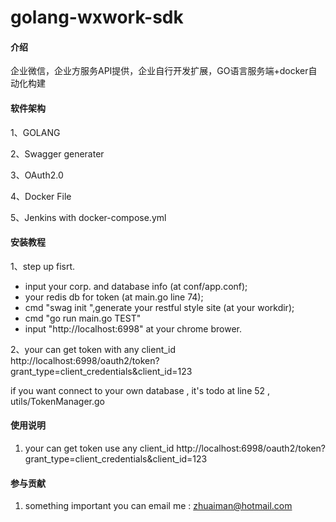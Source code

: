 # golang-wxwork-sdk

#### 介绍
企业微信，企业方服务API提供，企业自行开发扩展，GO语言服务端+docker自动化构建

#### 软件架构
1、GOLANG

2、Swagger generater

3、OAuth2.0

4、Docker File

5、Jenkins with docker-compose.yml


#### 安装教程
1、step up fisrt.
- input your corp. and database info (at conf/app.conf);
- your redis db for token (at main.go line 74);
- cmd "swag init ",generate your restful style site (at your workdir);
- cmd "go run main.go TEST"
- input "http://localhost:6998" at your chrome brower.

2、your can get token with any client_id
http://localhost:6998/oauth2/token?grant_type=client_credentials&client_id=123

if you want connect to your own database , it's todo at line 52 , utils/TokenManager.go


#### 使用说明

1. your can get token use any client_id
http://localhost:6998/oauth2/token?grant_type=client_credentials&client_id=123

#### 参与贡献
1. something important you can email me : zhuaiman@hotmail.com

